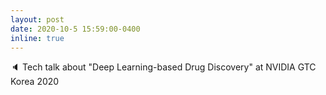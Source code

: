 ```yaml
---
layout: post
date: 2020-10-5 15:59:00-0400
inline: true
---
```


:speaker: Tech talk about "Deep Learning-based Drug Discovery" at NVIDIA GTC Korea 2020

